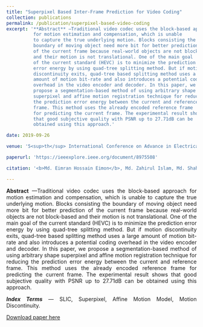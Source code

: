 ```yaml
---
title: "Superpixel Based Inter-Frame Prediction for Video Coding"
collection: publications
permalink: /publication/superpixel-based-video-coding
excerpt: '**Abstract** —Traditional video codec uses the block-based approach 
          for motion estimation and compensation, which is unable
          to capture the true underlying motion. Blocks consisting the
          boundary of moving object need more bit for better prediction
          of the current frame because real-world objects are not block-based
          and their motion is not translational. One of the main goal
          of the current standard (HEVC) is to minimize the prediction
          error energy by using quad-tree splitting method. But if motion
          discontinuity exits, quad-tree based splitting method uses a large
          amount of motion bit-rate and also introduces a potential coding
          overhead in the video encoder and decoder. In this paper, we
          propose a segmentation-based method of using arbitrary shape
          superpixel and affine motion registration technique for reducing
          the prediction error energy between the current and reference
          frame. This method uses the already encoded reference frame
          for predicting the current frame. The experimental result shows
          that good subjective quality with PSNR up to 27.71dB can be
          obtained using this approach.'

date: 2019-09-26

venue: '5<sup>th</sup> International Conference on Advance in Electrical Engineering (ICAEE)'

paperurl: 'https://ieeexplore.ieee.org/document/8975508'

citation: '<b>Md. Eimran Hossain Eimon</b>, Md. Zahirul Islam, Md. Shahid Uz Zaman, Md. Al Mehedi Hasan, Boshir Ahmed. &quot;Superpixel Based Inter-Frame Prediction for Video Coding&quot;, <i>5<sup>th</sup> International Conference on Advance in Electrical Engineering (ICAEE)</i>'

---
```

<style>body {text-align: justify}</style>
 **Abstract** —Traditional video codec uses the block-based approach 
          for motion estimation and compensation, which is unable
          to capture the true underlying motion. Blocks consisting the
          boundary of moving object need more bit for better prediction
          of the current frame because real-world objects are not block-based
          and their motion is not translational. One of the main goal
          of the current standard (HEVC) is to minimize the prediction
          error energy by using quad-tree splitting method. But if motion
          discontinuity exits, quad-tree based splitting method uses a large
          amount of motion bit-rate and also introduces a potential coding
          overhead in the video encoder and decoder. In this paper, we
          propose a segmentation-based method of using arbitrary shape
          superpixel and affine motion registration technique for reducing
          the prediction error energy between the current and reference
          frame. This method uses the already encoded reference frame
          for predicting the current frame. The experimental result shows
          that good subjective quality with PSNR up to 27.71dB can be
          obtained using this approach.
          
***Index Terms*** — SLIC, Superpixel, Affine Motion Model, Motion
Discontinuity.

[Download paper here](https://drive.google.com/file/d/1pRGxNi6CIs88MA9PEX53NtIw72K_-7V6/view)

